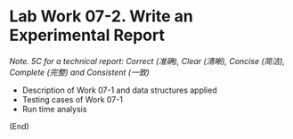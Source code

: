# Lab Work 07-2. Write an Experimental Report

*Note. 5C for a technical report: Correct (准确), Clear (清晰), Concise (简洁), Complete (完整) and Consistent (一致)*

* Description of Work 07-1 and data structures applied
* Testing cases of Work 07-1
* Run time analysis

(End)